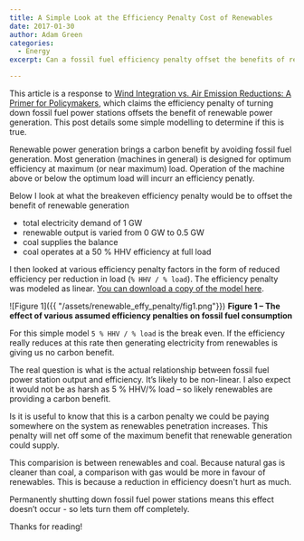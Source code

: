 ```yaml
---
title: A Simple Look at the Efficiency Penalty Cost of Renewables
date: 2017-01-30
author: Adam Green
categories:
  - Energy
excerpt: Can a fossil fuel efficiency penalty offset the benefits of renewables?

---
```


This article is a response to [Wind Integration vs. Air Emission Reductions: A Primer for Policymakers](https://www.masterresource.org/integrationfirming/wind-integration-and-emissions/), which claims the efficiency penalty of turning down fossil fuel power stations offsets the benefit of renewable power generation.  This post details some simple modelling to determine if this is true.

Renewable power generation brings a carbon benefit by avoiding fossil fuel generation.  Most generation (machines in general) is designed for optimum efficiency at maximum (or near maximum) load.  Operation of the machine above or below the optimum load will incurr an efficiency penatly.

Below I look at what the breakeven efficiency penalty would be to offset the benefit of renewable generation  
- total electricity demand of 1 GW
- renewable output is varied from 0 GW to 0.5 GW 
- coal supplies the balance
- coal operates at a 50 % HHV efficiency at full load

I then looked at various efficiency penalty factors in the form of reduced efficiency per reduction in load (`% HHV / % load`).   The efficiency penalty was modeled as linear.  [You can download a copy of the model here](https://github.com/ADGEfficiency/adgefficiency.github.io/blob/master/assets/renewable_effy_penalty/coal-efficiency-penalty-2017-01-30.xlsx).

![Figure 1]({{ "/assets/renewable_effy_penalty/fig1.png"}})
**Figure 1 – The effect of various assumed efficiency penalties on fossil fuel consumption**

For this simple model `5 % HHV / % load` is the break even.  If the efficiency really reduces at this rate then generating electricity from renewables is giving us no carbon benefit.

The real question is what is the actual relationship between fossil fuel power station output and efficiency.   It’s likely to be non-linear.  I also expect it would not be as harsh as 5 % HHV/% load – so likely renewables are providing a carbon benefit.

Is it is useful to know that this is a carbon penalty we could be paying somewhere on the system as renewables penetration increases.  This penalty will net off some of the maximum benefit that renewable generation could supply.

This comparision is between renewables and coal.  Because natural gas is cleaner than coal, a comparison with gas would be more in favour of renewables.  This is because a reduction in efficiency doesn't hurt as much.

Permanently shutting down fossil fuel power stations means this effect doesn’t occur - so lets turn them off completely.

Thanks for reading!
